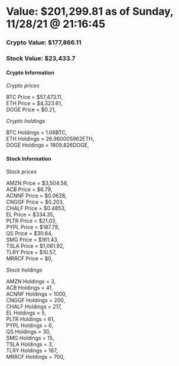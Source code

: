 # Value: $201,299.81 as of Sunday, 11/28/21 @ 21:16:45 

### Crypto Value: $177,866.11

### Stock Value: $23,433.7

#### Crypto Information 
*Crypto prices* 

BTC Price = $57,473.11,  
ETH Price = $4,323.61,  
DOGE Price = $0.21,  


*Crypto holdings* 

BTC Holdings = 1.06BTC,  
ETH Holdings = 26.960005962ETH,  
DOGE Holdings = 1809.826DOGE,  


#### Stock Information 

*Stock prices* 

AMZN Price = $3,504.56,  
ACB Price = $6.79,  
ACNNF Price = $0.0628,  
CNGGF Price = $0.203,  
CHALF Price = $0.4853,  
EL Price = $334.35,  
PLTR Price = $21.03,  
PYPL Price = $187.79,  
QS Price = $30.64,  
SMG Price = $161.43,  
TSLA Price = $1,081.92,  
TLRY Price = $10.57,  
MRRCF Price = $0,  


*Stock holdings* 

AMZN Holdings = 3,  
ACB Holdings = 41,  
ACNNF Holdings = 1000,  
CNGGF Holdings = 200,  
CHALF Holdings = 217,  
EL Holdings = 5,  
PLTR Holdings = 61,  
PYPL Holdings = 6,  
QS Holdings = 30,  
SMG Holdings = 15,  
TSLA Holdings = 3,  
TLRY Holdings = 167,  
MRRCF Holdings = 700,  


